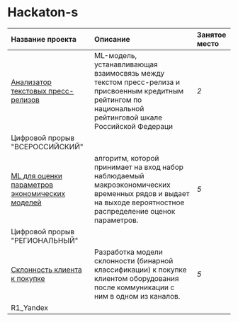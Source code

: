 # Hackaton-s
| Название проекта | Описание | Занятое место |
| :---------------------- | :---------------------- | :---------------------- |
| [Анализатор текстовых пресс-релизов](rating-agency-analyser-main) |ML-модель, устанавливающая взаимосвязь между текстом пресс-релиза и присвоенным кредитным рейтингом по национальной рейтинговой шкале Российской Федераци | *2* 
Цифровой прорыв "ВСЕРОССИЙСКИЙ" |
|[ML для оценки параметров экономических моделей](sochi-2023-main) | алгоритм, которой принимает на вход набор наблюдаемый макроэкономических временных рядов и выдает на выходе вероятностное распределение оценок параметров.| *5* 
Цифровой прорыв "РЕГИОНАЛЬНЫЙ"  |
|[Склонность клиента к покупке](hackaton_R1_october_2023) | Разработка модели склонности (бинарной классификации) к покупке клиентом оборудования после коммуникации с ним в одном из каналов. | *5* 
R1_Yandex |
